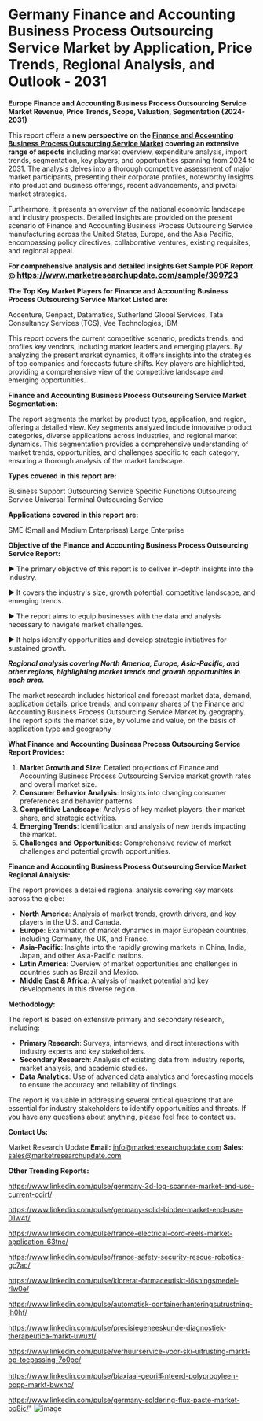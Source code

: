 # Germany Finance and Accounting Business Process Outsourcing Service Market by Application, Price Trends, Regional Analysis, and Outlook - 2031

<strong>Europe Finance and Accounting Business Process Outsourcing Service Market Revenue, Price Trends, Scope, Valuation, Segmentation (2024-2031)</strong>

This report offers a <strong>new perspective on the <a href=https://www.marketresearchupdate.com/sample/399723>Finance and Accounting Business Process Outsourcing Service Market</a> covering an extensive range of aspects</strong> including market overview, expenditure analysis, import trends, segmentation, key players, and opportunities spanning from 2024 to 2031. The analysis delves into a thorough competitive assessment of major market participants, presenting their corporate profiles, noteworthy insights into product and business offerings, recent advancements, and pivotal market strategies.

Furthermore, it presents an overview of the national economic landscape and industry prospects. Detailed insights are provided on the present scenario of Finance and Accounting Business Process Outsourcing Service manufacturing across the United States, Europe, and the Asia Pacific, encompassing policy directives, collaborative ventures, existing requisites, and regional appeal.

<strong>For comprehensive analysis and detailed insights Get Sample PDF Report @ <a href=https://www.marketresearchupdate.com/sample/399723><font size=3 color=#0000ff>https://www.marketresearchupdate.com/sample/399723</font></a></strong>

<strong>The Top Key Market Players for Finance and Accounting Business Process Outsourcing Service Market Listed are:</strong>

Accenture, Genpact, Datamatics, Sutherland Global Services, Tata Consultancy Services (TCS), Vee Technologies, IBM

This report covers the current competitive scenario, predicts trends, and profiles key vendors, including market leaders and emerging players. By analyzing the present market dynamics, it offers insights into the strategies of top companies and forecasts future shifts. Key players are highlighted, providing a comprehensive view of the competitive landscape and emerging opportunities.

<strong>Finance and Accounting Business Process Outsourcing Service Market Segmentation:</strong>

The report segments the market by product type, application, and region, offering a detailed view. Key segments analyzed include innovative product categories, diverse applications across industries, and regional market dynamics. This segmentation provides a comprehensive understanding of market trends, opportunities, and challenges specific to each category, ensuring a thorough analysis of the market landscape.

<strong>Types covered in this report are:</strong>

Business Support Outsourcing Service
Specific Functions Outsourcing Service
Universal Terminal Outsourcing Service

<strong>Applications covered in this report are:</strong>

SME (Small and Medium Enterprises)
Large Enterprise

<strong>Objective of the Finance and Accounting Business Process Outsourcing Service Report:</strong>

▶ The primary objective of this report is to deliver in-depth insights into the industry.

▶ It covers the industry's size, growth potential, competitive landscape, and emerging trends.

▶ The report aims to equip businesses with the data and analysis necessary to navigate market challenges.

▶ It helps identify opportunities and develop strategic initiatives for sustained growth.

<strong><em>Regional analysis covering North America, Europe, Asia-Pacific, and other regions, highlighting market trends and growth opportunities in each area.</em></strong>

The market research includes historical and forecast market data, demand, application details, price trends, and company shares of the Finance and Accounting Business Process Outsourcing Service Market by geography. The report splits the market size, by volume and value, on the basis of application type and geography

<strong>What Finance and Accounting Business Process Outsourcing Service Report Provides:</strong>
<ol>
  <li><strong>Market Growth and Size</strong>: Detailed projections of Finance and Accounting Business Process Outsourcing Service market growth rates and overall market size.</li>
  <li><strong>Consumer Behavior Analysis</strong>: Insights into changing consumer preferences and behavior patterns.</li>
  <li><strong>Competitive Landscape</strong>: Analysis of key market players, their market share, and strategic activities.</li>
  <li><strong>Emerging Trends</strong>: Identification and analysis of new trends impacting the market.</li>
  <li><strong>Challenges and Opportunities</strong>: Comprehensive review of market challenges and potential growth opportunities.</li>
</ol>

<strong>Finance and Accounting Business Process Outsourcing Service Market Regional Analysis:</strong>

The report provides a detailed regional analysis covering key markets across the globe:
<ul>
  <li><strong>North America</strong>: Analysis of market trends, growth drivers, and key players in the U.S. and Canada.</li>
  <li><strong>Europe</strong>: Examination of market dynamics in major European countries, including Germany, the UK, and France.</li>
  <li><strong>Asia-Pacific</strong>: Insights into the rapidly growing markets in China, India, Japan, and other Asia-Pacific nations.</li>
  <li><strong>Latin America</strong>: Overview of market opportunities and challenges in countries such as Brazil and Mexico.</li>
  <li><strong>Middle East &amp; Africa</strong>: Analysis of market potential and key developments in this diverse region.</li>
</ul>

<strong>Methodology:</strong>

The report is based on extensive primary and secondary research, including:
<ul>
  <li><strong>Primary Research</strong>: Surveys, interviews, and direct interactions with industry experts and key stakeholders.</li>
  <li><strong>Secondary Research</strong>: Analysis of existing data from industry reports, market analysis, and academic studies.</li>
  <li><strong>Data Analytics</strong>: Use of advanced data analytics and forecasting models to ensure the accuracy and reliability of findings.</li>
</ul>
The report is valuable in addressing several critical questions that are essential for industry stakeholders to identify opportunities and threats. If you have any questions about anything, please feel free to contact us.

<strong>Contact Us:</strong>

Market Research Update
<strong>Email:</strong> info@marketresearchupdate.com
<strong>Sales:</strong> sales@marketresearchupdate.com

<strong>Other Trending Reports:</strong>

<a href=https://www.linkedin.com/pulse/germany-3d-log-scanner-market-end-use-current-cdirf/>https://www.linkedin.com/pulse/germany-3d-log-scanner-market-end-use-current-cdirf/</a>

<a href=https://www.linkedin.com/pulse/germany-solid-binder-market-end-use-01w4f/>https://www.linkedin.com/pulse/germany-solid-binder-market-end-use-01w4f/</a>

<a href=https://www.linkedin.com/pulse/france-electrical-cord-reels-market-application-63tnc/>https://www.linkedin.com/pulse/france-electrical-cord-reels-market-application-63tnc/</a>

<a href=https://www.linkedin.com/pulse/france-safety-security-rescue-robotics-gc7ac/>https://www.linkedin.com/pulse/france-safety-security-rescue-robotics-gc7ac/</a>

<a href=https://www.linkedin.com/pulse/klorerat-farmaceutiskt-lösningsmedel-rlw0e/>https://www.linkedin.com/pulse/klorerat-farmaceutiskt-lösningsmedel-rlw0e/</a>

<a href=https://www.linkedin.com/pulse/automatisk-containerhanteringsutrustning-jh0hf/>https://www.linkedin.com/pulse/automatisk-containerhanteringsutrustning-jh0hf/</a>

<a href=https://www.linkedin.com/pulse/precisiegeneeskunde-diagnostiek-therapeutica-markt-uwuzf/>https://www.linkedin.com/pulse/precisiegeneeskunde-diagnostiek-therapeutica-markt-uwuzf/</a>

<a href=https://www.linkedin.com/pulse/verhuurservice-voor-ski-uitrusting-markt-op-toepassing-7o0pc/>https://www.linkedin.com/pulse/verhuurservice-voor-ski-uitrusting-markt-op-toepassing-7o0pc/</a>

<a href=https://www.linkedin.com/pulse/biaxiaal-geori毛nteerd-polypropyleen-bopp-markt-bwxhc/>https://www.linkedin.com/pulse/biaxiaal-geori毛nteerd-polypropyleen-bopp-markt-bwxhc/</a>

<a href=https://www.linkedin.com/pulse/germany-soldering-flux-paste-market-po8ic/>https://www.linkedin.com/pulse/germany-soldering-flux-paste-market-po8ic/</a>"
![image](https://github.com/user-attachments/assets/c0dcbe21-6940-4b9d-b2f5-9df8af038898)

